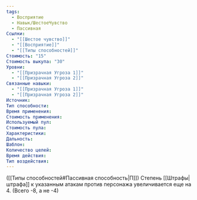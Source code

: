 ```yaml
---
tags:
  - Восприятие
  - Навык/ШестоеЧувство
  - Пассивная
Ссылки:
  - "[[Шестое чувство]]"
  - "[[Восприятие]]"
  - "[[Типы способностей]]"
Стоимость: "15"
Стоимость выкупа: "30"
Уровни:
  - "[[Призрачная Угроза 1]]"
  - "[[Призрачная Угроза 2]]"
Связанные навыки:
  - "[[Призрачная Угроза 1]]"
  - "[[Призрачная Угроза 2]]"
Источник:
Тип способности:
Время применения:
Стоимость применения:
Используемый пул:
Стоимость пула:
Характеристики:
Дальность:
Шаблон:
Количество целей:
Время действия:
Тип воздействия:
---
```

([[Типы способностей#Пассивная способность|П]]) Степень [[Штрафы|штрафа]] к указанным атакам против персонажа увеличивается еще на 4. (Всего -8, а не -4)